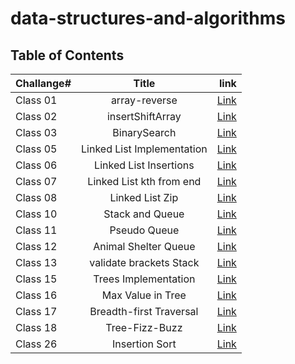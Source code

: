# data-structures-and-algorithms
## Table of Contents 

| **Challange#**   |      **Title**      |                                **link**                                   |
|------------------|:-------------------:|--------------------------------------------------------------------------:|
| Class 01         | array-reverse       | [Link](https://github.com/AlaaYlula/data-structures-and-algorithms_new/blob/main/Challenge%231/README.md)  |
| Class 02         | insertShiftArray    | [Link](https://github.com/AlaaYlula/data-structures-and-algorithms_new/blob/main/Challenge%232/README.md)  |
| Class 03         | BinarySearch        | [Link](https://github.com/AlaaYlula/data-structures-and-algorithms_new/blob/main/Challenge%233/README.md)  |
| Class 05         | Linked List Implementation        | [Link](https://github.com/AlaaYlula/data-structures-and-algorithms_new/blob/main/Challenge%234/README4.md)  |
| Class 06         | Linked List Insertions        | [Link](https://github.com/AlaaYlula/data-structures-and-algorithms/blob/main/Challenge%236/README.md)  |
| Class 07         | Linked List kth from end        | [Link](https://github.com/AlaaYlula/data-structures-and-algorithms/tree/main/Challenge%237)  |
| Class 08        | Linked List Zip        | [Link](https://github.com/AlaaYlula/data-structures-and-algorithms/tree/main/Challenge%238)  |
| Class 10       | Stack and Queue        | [Link](https://github.com/AlaaYlula/data-structures-and-algorithms/tree/main/Challenge%2310)  |
| Class 11       | Pseudo Queue        | [Link](https://github.com/AlaaYlula/data-structures-and-algorithms/tree/main/Challenge%2311)  |
| Class 12       |  Animal Shelter Queue        | [Link](https://github.com/AlaaYlula/data-structures-and-algorithms/tree/main/Challenge%2312)  |
| Class 13       |  validate brackets Stack        | [Link](https://github.com/AlaaYlula/data-structures-and-algorithms/tree/main/Challenge%2313)  |
| Class 15       |  Trees Implementation        | [Link](https://github.com/AlaaYlula/data-structures-and-algorithms/tree/main/Challenge%2315)  |
| Class 16       |  Max Value in Tree        | [Link](https://github.com/AlaaYlula/data-structures-and-algorithms/tree/main/Challenge%2316)  |
| Class 17       |  Breadth-first Traversal   | [Link](https://github.com/AlaaYlula/data-structures-and-algorithms/tree/main/Challenge%2317)  |
| Class 18       |  Tree-Fizz-Buzz   | [Link](https://github.com/AlaaYlula/data-structures-and-algorithms/tree/main/Challenge%2318)  |
| Class 26       |  Insertion Sort   | [Link](https://github.com/AlaaYlula/data-structures-and-algorithms/tree/main/Challenge%2326)  |